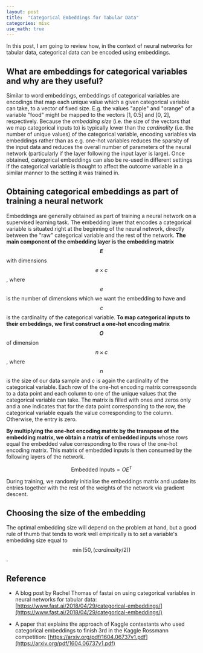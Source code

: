 ```yaml
---
layout: post
title:  "Categorical Embeddings for Tabular Data"
categories: misc
use_math: true
---
```



In this post, I am going to review how, in the context of neural networks for tabular data, categorical data can be encoded using embeddings. 

## What are embeddings for categorical variables and why are they useful?
Similar to word embeddings, embeddings of categorical variables are encodings that map each unique value which a given categorical variable can take, to a vector of fixed size. E.g. the values "apple" and "orange" of a variable "food" might be mapped to the vectors [1, 0.5] and [0, 2], respectively. Because the _embedding size_ (i.e. the size of the vectors that we map categorical inputs to) is typically lower than the _cardinality_ (i.e. the number of unique values) of the categorical variable, encoding variables via embeddings rather than as e.g. one-hot variables reduces the sparsity of the input data and reduces the overall number of parameters of the neural network (particularly if the layer following the input layer is large). Once obtained, categorical embeddings can also be re-used in different settings if the categorical variable is thought to affect the outcome variable in a similar manner to the setting it was trained in.


## Obtaining categorical embeddings as part of training a neural network
Embeddings are generally obtained as part of training a neural network on a supervised learning task. The embedding layer that encodes a categorical variable is situated right at the beginning of the neural network, directly between the "raw" categorical variable and the rest of the network. __The main component of the embedding layer is the embedding matrix $$E$$__ with dimensions $$e \times c$$, where $$e$$ is the number of dimensions which we want the embedding to have and $$c$$ is the cardinality of the categorical variable. __To map categorical inputs to their embeddings, we first construct a one-hot encoding matrix $$O$$__ of dimension $$n \times c$$, where $$n$$ is the size of our data sample and $c$ is again the cardinality of the categorical variable. Each row of the one-hot encoding matrix correspsonds to a data point and each column to one of the unique values that the categorical variable can take. The matrix is filled with ones and zeros only and a one indicates that for the data point corresponding to the row, the categorical variable equals the value corresponding to the column. Otherwise, the entry is zero. 

__By multiplying the one-hot encoding matrix by the transpose of the embedding matrix, we obtain a matrix of embedded inputs__ whose rows equal the embedded value corresponding to the rows of the one-hot encoding matrix. This matrix of embedded inputs is then consumed by the following layers of the network.

$$ \text{Embedded Inputs} =  OE^T $$

During training, we randomly initialise the embeddings matrix and update its entries together with the rest of the weights of the network via gradient descent.

## Choosing the size of the embedding

The optimal embedding size will depend on the problem at hand, but a good rule of thumb that tends to work well empirically is to set a variable's embedding size equal to $$\min(50, (cardinality/2))$$.


## Reference
- A blog post by Rachel Thomas of fastai on using categorical variables in neural networks for tabular data: [https://www.fast.ai/2018/04/29/categorical-embeddings/](https://www.fast.ai/2018/04/29/categorical-embeddings/)

- A paper that explains the approach of Kaggle contestants who used categorical embeddings to finish 3rd in the Kaggle Rossmann competition: [https://arxiv.org/pdf/1604.06737v1.pdf](https://arxiv.org/pdf/1604.06737v1.pdf)